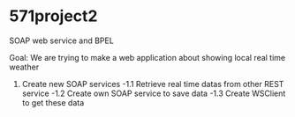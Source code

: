# 571project2
SOAP web service and BPEL 

Goal: We are trying to make a web application about showing local real time weather 
 
 1. Create new SOAP services 
 -1.1 Retrieve real time datas from other REST service 
 -1.2 Create own SOAP service to save data
 -1.3 Create WSClient to get these data
 